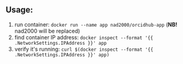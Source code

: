 
## Usage:

1. run container: `docker run --name app nad2000/orcidhub-app` (**NB!** nad2000 will be replaced)
1. find container IP address: `docker inspect --format '{{ .NetworkSettings.IPAddress }}' app`
1. verify it's running: `curl $(docker inspect --format '{{ .NetworkSettings.IPAddress }}' app)`

